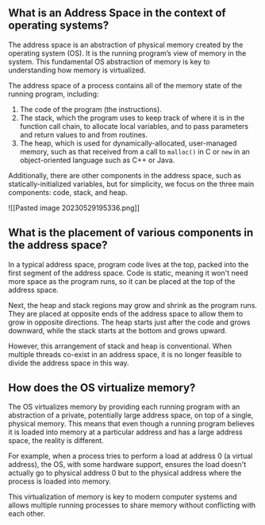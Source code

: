 ## What is an Address Space in the context of operating systems?

The address space is an abstraction of physical memory created by the operating system (OS). It is the running program’s view of memory in the system. This fundamental OS abstraction of memory is key to understanding how memory is virtualized.

The address space of a process contains all of the memory state of the running program, including:

1. The code of the program (the instructions).
2. The stack, which the program uses to keep track of where it is in the function call chain, to allocate local variables, and to pass parameters and return values to and from routines.
3. The heap, which is used for dynamically-allocated, user-managed memory, such as that received from a call to `malloc()` in C or `new` in an object-oriented language such as C++ or Java.

Additionally, there are other components in the address space, such as statically-initialized variables, but for simplicity, we focus on the three main components: code, stack, and heap.

![[Pasted image 20230529195336.png]]
## What is the placement of various components in the address space?

In a typical address space, program code lives at the top, packed into the first segment of the address space. Code is static, meaning it won't need more space as the program runs, so it can be placed at the top of the address space.

Next, the heap and stack regions may grow and shrink as the program runs. They are placed at opposite ends of the address space to allow them to grow in opposite directions. The heap starts just after the code and grows downward, while the stack starts at the bottom and grows upward.

However, this arrangement of stack and heap is conventional. When multiple threads co-exist in an address space, it is no longer feasible to divide the address space in this way.

## How does the OS virtualize memory?

The OS virtualizes memory by providing each running program with an abstraction of a private, potentially large address space, on top of a single, physical memory. This means that even though a running program believes it is loaded into memory at a particular address and has a large address space, the reality is different.

For example, when a process tries to perform a load at address 0 (a virtual address), the OS, with some hardware support, ensures the load doesn't actually go to physical address 0 but to the physical address where the process is loaded into memory.

This virtualization of memory is key to modern computer systems and allows multiple running processes to share memory without conflicting with each other.
